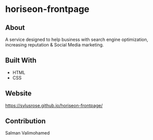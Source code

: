 # horiseon-frontpage

## About
A service designed to help business with search engine optimization, increasing reputation & Social Media marketing. 

## Built With
* HTML
* CSS

## Website
https://sylusrose.github.io/horiseon-frontpage/

## Contribution
Salman Valimohamed

